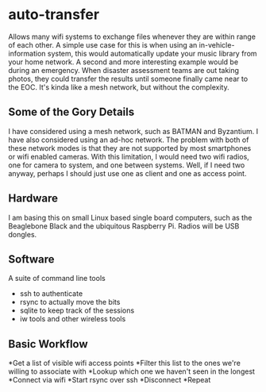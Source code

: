 auto-transfer
=============

Allows many wifi systems to exchange files whenever they are within range of each other. A simple use case for this is when using an in-vehicle-information system, this would automatically update your music library from your home network. A second and more 
interesting example would be during an emergency. When disaster assessment teams are out taking photos, they could transfer the results until someone finally came near to the EOC. It's kinda like a mesh network, but without the complexity.


Some of the Gory Details
-------------------------

I have considered using a mesh network, such as BATMAN and Byzantium. I have also considered using an ad-hoc network. The problem with both of these network modes is that they are not supported by most smartphones or wifi enabled cameras. With this limitation, I 
would need two wifi radios, one for camera to system, and one between systems. Well, if I need two anyway, perhaps I should just use one as client and one as access point.

Hardware
--------
I am basing this on small Linux based single board computers, such as the Beaglebone Black and the ubiquitous Raspberry Pi. Radios will be USB dongles.

Software
--------
A suite of command line tools
* ssh to authenticate
* rsync to actually move the bits
* sqlite to keep track of the sessions
* iw tools and other wireless tools

Basic Workflow
--------------
*Get a list of visible wifi access points
*Filter this list to the ones we're willing to associate with
*Lookup which one we haven't seen in the longest
*Connect via wifi
*Start rsync over ssh
*Disconnect
*Repeat
